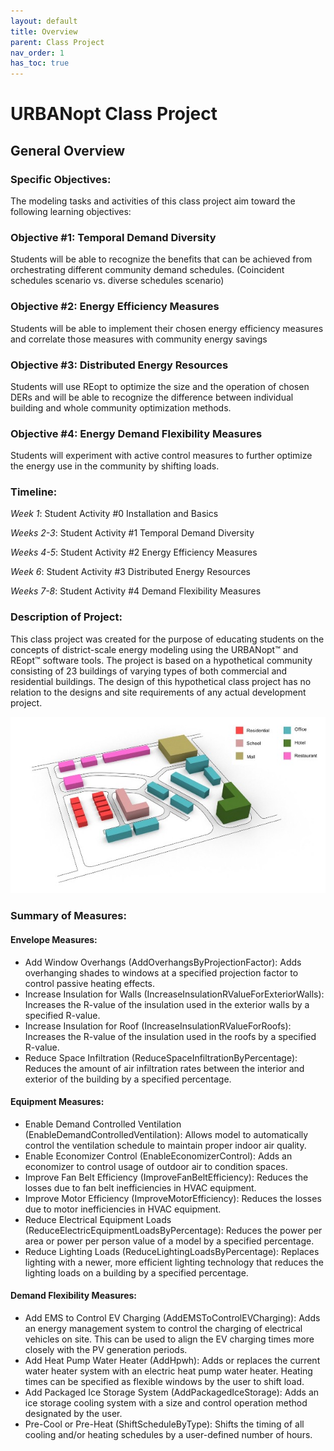 ```yaml
---
layout: default
title: Overview
parent: Class Project
nav_order: 1
has_toc: true
---
```


# URBANopt Class Project

## General Overview

### Specific Objectives:

The modeling tasks and activities of this class project aim toward the following learning objectives:

### Objective #1: Temporal Demand Diversity

Students will be able to recognize the benefits that can be achieved from orchestrating different community demand schedules. (Coincident schedules scenario vs. diverse schedules scenario)

### Objective #2: Energy Efficiency Measures

Students will be able to implement their chosen energy efficiency measures and correlate those measures with community energy savings

### Objective #3: Distributed Energy Resources

Students will use REopt to optimize the size and the operation of chosen DERs and will be able to recognize the difference between individual building and whole community optimization methods.

### Objective #4: Energy Demand Flexibility Measures

Students will experiment with active control measures to further optimize the energy use in the community by shifting loads.

### Timeline:

*Week 1*: Student Activity #0 Installation and Basics

*Weeks 2-3*: Student Activity #1 Temporal Demand Diversity

*Weeks 4-5*: Student Activity #2 Energy Efficiency Measures

*Week 6*: Student Activity #3 Distributed Energy Resources

*Weeks 7-8*: Student Activity #4 Demand Flexibility Measures

### Description of Project:

This class project was created for the purpose of educating students on the concepts of district-scale energy modeling using the URBANopt™ and REopt™ software tools. The project is based on a hypothetical community consisting of 23 buildings of varying types of both commercial and residential buildings. The design of this hypothetical class project has no relation to the designs and site requirements of any actual development project.

![example project](../doc_files/example_project.jpg)

### Summary of Measures:

#### Envelope Measures:
-	Add Window Overhangs (AddOverhangsByProjectionFactor): Adds overhanging shades to windows at a specified projection factor to control passive heating effects.
-	Increase Insulation for Walls (IncreaseInsulationRValueForExteriorWalls): Increases the R-value of the insulation used in the exterior walls by a specified R-value.
-	Increase Insulation for Roof (IncreaseInsulationRValueForRoofs): Increases the R-value of the insulation used in the roofs by a specified R-value.
-	Reduce Space Infiltration (ReduceSpaceInfiltrationByPercentage): Reduces the amount of air infiltration rates between the interior and exterior of the building by a specified percentage.

#### Equipment Measures:
-	Enable Demand Controlled Ventilation (EnableDemandControlledVentilation): Allows model to automatically control the ventilation schedule to maintain proper indoor air quality.
-	Enable Economizer Control (EnableEconomizerControl): Adds an economizer to control usage of outdoor air to condition spaces.
-	Improve Fan Belt Efficiency (ImproveFanBeltEfficiency): Reduces the losses due to fan belt inefficiencies in HVAC equipment.
-	Improve Motor Efficiency (ImproveMotorEfficiency): Reduces the losses due to motor inefficiencies in HVAC equipment.
-	Reduce Electrical Equipment Loads (ReduceElectricEquipmentLoadsByPercentage): Reduces the power per area or power per person value of a model by a specified percentage.
-	Reduce Lighting Loads (ReduceLightingLoadsByPercentage): Replaces lighting with a newer, more efficient lighting technology that reduces the lighting loads on a building by a specified percentage.

#### Demand Flexibility Measures:
-	Add EMS to Control EV Charging (AddEMSToControlEVCharging): Adds an energy management system to control the charging of electrical vehicles on site. This can be used to align the EV charging times more closely with the PV generation periods.
-	Add Heat Pump Water Heater (AddHpwh): Adds or replaces the current water heater system with an electric heat pump water heater. Heating times can be specified as flexible windows by the user to shift load.
-	Add Packaged Ice Storage System (AddPackagedIceStorage): Adds an ice storage cooling system with a size and control operation method designated by the user.
-	Pre-Cool or Pre-Heat (ShiftScheduleByType): Shifts the timing of all cooling and/or heating schedules by a user-defined number of hours.
